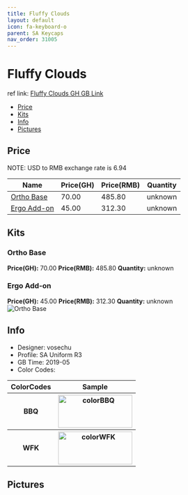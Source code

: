 ```yaml
---
title: Fluffy Clouds
layout: default
icon: fa-keyboard-o
parent: SA Keycaps
nav_order: 31005
---
```


# Fluffy Clouds

ref link: [Fluffy Clouds GH GB Link](https://geekhack.org/index.php?topic=100879.0)

* [Price](#price)
* [Kits](#kits)
* [Info](#info)
* [Pictures](#pictures)


## Price  
NOTE: USD to RMB exchange rate is 6.94

| Name          | Price(GH)    |  Price(RMB) | Quantity |
| ------------- | ------------ |  ---------- | -------- |
|[Ortho Base](#ortho-base)|70.00|485.80|unknown|
|[Ergo Add-on](#ergo-add-on)|45.00|312.30|unknown|


## Kits
### Ortho Base
**Price(GH):** 70.00    **Price(RMB):** 485.80    **Quantity:** unknown  
### Ergo Add-on
**Price(GH):** 45.00    **Price(RMB):** 312.30    **Quantity:** unknown  
<img src="{{ 'assets/images/sa-keycaps/fluffyclouds/kits_pics/ortho-base.png' | relative_url }}" alt="Ortho Base" class="image featured">


## Info
* Designer: vosechu
* Profile: SA Uniform R3
* GB Time: 2019-05
* Color Codes:  
<table style="width:100%">
  <tr>
    <th>ColorCodes</th>
    <th>Sample</th>
  </tr>
  <tr>
    <th>BBQ</th>
    <th><img src="{{ 'assets/images/sa-keycaps/SP_ColorCodes/abs/SP_Abs_ColorCodes_BBQ.png' | relative_url }}" alt="colorBBQ" height="75" width="170"></th>
  </tr>
  <tr>
    <th>WFK</th>
    <th><img src="{{ 'assets/images/sa-keycaps/SP_ColorCodes/abs/SP_Abs_ColorCodes_WFK.png' | relative_url }}" alt="colorWFK" height="75" width="170"></th>
  </tr>
</table>


## Pictures
